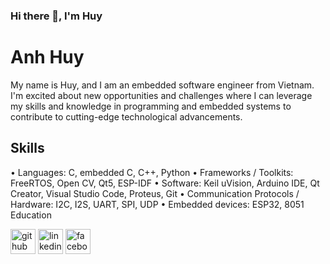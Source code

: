 ### Hi there 👋, I'm Huy



# Anh Huy
My name is Huy, and I am an embedded software engineer from Vietnam. I'm excited about new opportunities and challenges where I can leverage my skills and knowledge in programming and embedded systems to contribute to cutting-edge technological advancements.

## Skills
• Languages: C, embedded C, C++, Python
 • Frameworks / Toolkits: FreeRTOS, Open CV, Qt5, ESP-IDF
 • Software: Keil uVision, Arduino IDE, Qt Creator, Visual Studio Code, Proteus, Git
 • Communication Protocols / Hardware: I2C, I2S, UART, SPI, UDP
 • Embedded devices: ESP32, 8051
 Education 
 

 
 
 



[<img src='https://cdn.jsdelivr.net/npm/simple-icons@3.0.1/icons/github.svg' alt='github' height='40'>](https://github.com/ahuydev)  [<img src='https://cdn.jsdelivr.net/npm/simple-icons@3.0.1/icons/linkedin.svg' alt='linkedin' height='40'>](https://www.linkedin.com/in/huy-anh-3a2391301/)  [<img src='https://cdn.jsdelivr.net/npm/simple-icons@3.0.1/icons/facebook.svg' alt='facebook' height='40'>](https://www.facebook.com/A.high19.09)  

